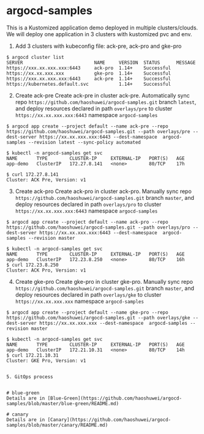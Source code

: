 # argocd-samples

This is a Kustomized application demo deployed in multiple clusters/clouds. We will deploy
one application in 3 clusters with kustomized pvc and env.

1. Add 3 clusters with kubeconfig file: ack-pre, ack-pro and gke-pro
```
$ argocd cluster list
SERVER                          NAME     VERSION  STATUS      MESSAGE
https://xxx.xx.xxx.xxx:6443     ack-pro  1.14+    Successful
https://xx.xx.xxx.xxx           gke-pro  1.14+    Successful
https://xxx.xx.xxx.xxx:6443     ack-pre  1.14+    Successful
https://kubernetes.default.svc           1.14+    Successful
```

2. Create ack-pre
Create ack-pre in cluster ack-pre.
Automatically sync repo `https://github.com/haoshuwei/argocd-samples.git` branch `latest`, and deploy resources declared in path `overlays/pre` to cluster `https://xx.xx.xxx.xxx:6443` namespace `argocd-samples`
```
$ argocd app create --project default --name ack-pre --repo https://github.com/haoshuwei/argocd-samples.git --path overlays/pre --dest-server https://xx.xx.xxx.xxx:6443 --dest-namespace  argocd-samples --revision latest --sync-policy automated
```

```
$ kubectl -n argocd-samples get svc
NAME       TYPE        CLUSTER-IP     EXTERNAL-IP   PORT(S)   AGE
app-demo   ClusterIP   172.27.8.141   <none>        80/TCP    17h

$ curl 172.27.8.141
Cluster: ACK Pre, Version: v1
```

3. Create ack-pro
Create ack-pro in cluster ack-pro.
Manually sync repo `https://github.com/haoshuwei/argocd-samples.git` branch `master`, and deploy resources declared in path `overlays/pro` to cluster `https://xx.xx.xxx.xxx:6443` namespace `argocd-samples`
```
$ argocd app create --project default --name ack-pro --repo https://github.com/haoshuwei/argocd-samples.git --path overlays/pro --dest-server https://xx.xx.xxx.xxx:6443 --dest-namespace  argocd-samples --revision master
```

```
$ kubectl -n argocd-samples get svc
NAME       TYPE        CLUSTER-IP     EXTERNAL-IP   PORT(S)   AGE
app-demo   ClusterIP   172.23.8.250   <none>        80/TCP    16h
$ curl 172.23.8.250
Cluster: ACK Pro, Version: v1
```

4. Create gke-pro
Create gke-pro in cluster gke-pro.
Manually sync repo `https://github.com/haoshuwei/argocd-samples.git` branch `master`, and deploy resources declared in path `overlays/gke` to cluster `https://xx.xx.xxx.xxx` namespace `argocd-samples`
```
$ argocd app create --project default --name gke-pro --repo https://github.com/haoshuwei/argocd-samples.git --path overlays/gke --dest-server https://xx.xx.xxx.xxx --dest-namespace  argocd-samples --revision master
```

```
$ kubectl -n argocd-samples get svc
NAME       TYPE        CLUSTER-IP     EXTERNAL-IP   PORT(S)   AGE
app-demo   ClusterIP   172.21.10.31   <none>        80/TCP    14h
$ curl 172.21.10.31
Cluster: GKE Pro, Version: v1


5. GitOps process


# blue-green
Details are in [Blue-Green](https://github.com/haoshuwei/argocd-samples/blob/master/blue-green/README.md)

# canary
Details are in [Canary](https://github.com/haoshuwei/argocd-samples/blob/master/canary/README.md)